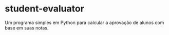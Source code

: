 # student-evaluator
Um programa simples em Python para calcular a aprovação de alunos com base em suas notas.
